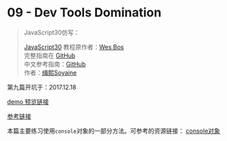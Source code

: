 # 09 - Dev Tools Domination

> JavaScript30仿写：
>
> [JavaScript30](https://javascript30.com) 教程原作者：[Wes Bos](https://github.com/wesbos)    
> 完整指南在 [GitHub](https://github.com/soyaine/JavaScript30)  
> 中文参考指南：[GitHub](https://github.com/soyaine/JavaScript30)  
> 作者：[缉熙Soyaine](https://github.com/soyaine)

第九篇开坑于：2017.12.18

[demo 预览链接](https://hehe1111.github.io/js_demo/js30/09%20-%20Dev%20Tools%20Domination/)

[参考链接](https://github.com/soyaine/JavaScript30/tree/master/09%20-%20Dev%20Tools%20Domination)

本篇主要练习使用`console`对象的一部分方法。可参考的资源链接：
[console对象](http://javascript.ruanyifeng.com/stdlib/console.html)
